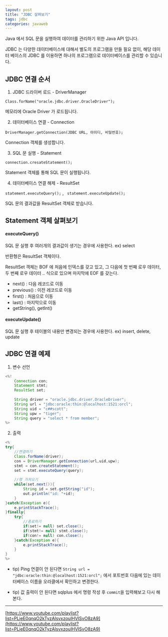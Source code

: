 ```yaml
---
layout: post
title: "JDBC 살펴보기"
tags: jdbc
categories: javaweb
---
```


Java 에서 SQL 문을 실행하여 데이터를 관리하기 위한 Java API 입니다. 

JDBC 는 다양한 데이터베이스에 대해서 별도의 프로그램을 만들 필요 없이, 해당 데이터 베이스의 JDBC 를 이용하면 하나의 프로그램으로 데이터베이스를 관리할 수 있습니다.

## JDBC 연결 순서

1. JDBC 드라이버 로드 - DriverManager

`Class.forName("oracle.jdbc.driver.OracleDriver");`

메모리에 Oracle Driver 가 로드됩니다.

2. 데이터베이스 연결 - Connection

`DriverManager.getConnection(JDBC URL, 아이디, 비밀번호);`

Connection 객체를 생성합니다.

3. SQL 문 실행 - Statement

`connection.cresateStatement();`

Statement 객체를 통해 SQL 문이 실행됩니다.

4. 데이터베이스 연결 해제 - ResultSet

`statement.executeQuery();` , ` statement.executeUpdate();`

SQL 문의 결과값을 ResultSet 객체로 받습니다. 


## Statement 객체 살펴보기

#### executeQuery()

SQL 문 실행 후 여러개의 결과값이 생기는 경우에 사용한다. ex) select

반환형은 ResultSet 객체이다.

ResultSet 객체는 BOF 에 처음에 인덱스를 갖고 있고, 그 다음에 첫 번째 로우 데이터, 두 번째 로우 데이터 .. 식으로 있으며 마지막에 EOF 를 갖는다.

* next() : 다음 레코드로 이동
* previous() : 이전 레코드로 이동
* first() : 처음으로 이동
* last() : 마지막으로 이동
* getString(), getInt()



#### executeUpdate()

SQL 문 실행 후 테이블의 내용만 변경되는 경우에 사용한다. ex) insert, delete, update

## JDBC 연결 예제


1. 변수 선언 

```java
<%!
	Connection con;
	Statement stmt;
	ResultSet set;
	
	String driver = "oracle.jdbc.driver.OracleDriver";
	String url = "jdbc:oracle:thin:@localhost:1521:orcl";
	String uid = "c##scott";
	String upw = "tiger";
	String query = "select * from member";
%>
```

2. 출력

```java
<%
try{
	//연결하기
	Class.forName(driver);
	con = DriverManager.getConnection(url,uid,upw);
	stmt = con.createStatement();
	set = stmt.executeQuery(query);
	
	//행 가져오기
	while(set.next()){
		String id = set.getString("id");
		out.println("id: "+id);
	}
}catch(Exception e){
	e.printStackTrace();
}finally{
	try{
		//종료하기
		if(set!= null) set.close();
		if(stmt!= null) stmt.close();
		if(con!= null) con.close();
	}catch(Exception e){
		e.printStackTrace();
	}
}
%>
```

* tip) Ping 연결이 안 된다면 `String url = "jdbc:oracle:thin:@localhost:1521:orcl";` 에서 포트번호 다음에 있는 데이터베이스 이름을 오라클에서 확인하고 변경한다.

* tip) 값 출력이 안 된다면 sqlplus 에서 명령 작성 후 `commit`을 입력해보고 다시 해본다.

---

[https://www.youtube.com/playlist?list=PLieE0qnqO2kTyzAlsvxzoulHVISvO8zA9](https://www.youtube.com/playlist?list=PLieE0qnqO2kTyzAlsvxzoulHVISvO8zA9)
